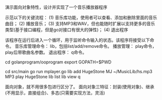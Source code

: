 演示面向对象特性，设计并实现了一个音乐播放器程序

示范以下的关键流程：
(1) 音乐库功能，使用者可以查看、添加和删除里面的音乐曲目；
(2) 播放音乐；
(3) 支持MP3和WAV，但也能随时扩展以支持更多的音乐类型(基于接口编程，但是go对接口有很大的弹性)；
(4) 退出程序

该程序在运行后进入一个循环，用于监听命令输入的状态。该程序将接受以下命令。
音乐库管理命令： lib，包括list/add/remove命令。
播放管理： play命令， play后带歌曲名参数。
退出程序： q命令。

cd golanprogram/ooprogram
export GOPATH=$PWD

cd src/main
go run mplayer.go
lib add HugeStone MJ ~/MusicLib/hs.mp3 MP3
play HugeStone
lib list
lib view
q


面向对象，就不用很多包进行区分了。
面向对象三特征：封装(使用对象)、继承(不用显示，直接组合)、多态(只需要实现方法，灵活)